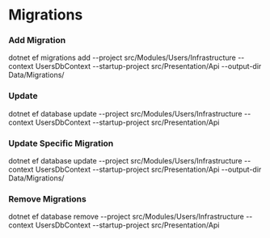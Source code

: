 # Migrations

### Add Migration
dotnet ef migrations add <Migration> --project src/Modules/Users/Infrastructure --context UsersDbContext --startup-project src/Presentation/Api  --output-dir Data/Migrations/

### Update
dotnet ef database update --project src/Modules/Users/Infrastructure --context UsersDbContext --startup-project src/Presentation/Api

### Update Specific Migration
dotnet ef database update <Migration> --project src/Modules/Users/Infrastructure --context UsersDbContext --startup-project src/Presentation/Api  --output-dir Data/Migrations/

### Remove Migrations
dotnet ef database remove --project src/Modules/Users/Infrastructure --context UsersDbContext --startup-project src/Presentation/Api